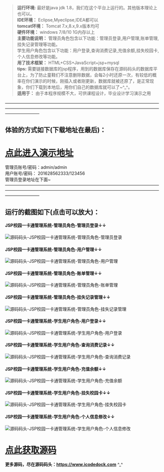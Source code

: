 >  **运行环境:** 最好是java jdk 1.8，我们在这个平台上运行的。其他版本理论上也可以。  
>  **IDE环境：** Eclipse,Myeclipse,IDEA都可以  
>  **tomcat环境：** Tomcat 7.x,8.x,9.x版本均可  
>  **硬件环境：** windows 7/8/10 1G内存以上  
>  **主要功能说明：** 管理员角色包含以下功能：管理员登录,用户管理,账单管理,挂失记录管理等功能。  
学生用户角色包含以下功能：用户登录,查询消费记录,充值余额,挂失校园卡,个人信息修改等功能。  
>  **用了技术框架：** HTML+CSS+JavaScript+jsp+mysql  
>  **tips:** 需要链接数据库的jsp程序，用到的数据库保存在源码码头的数据库平台上，为了防止童鞋们不注意删除数据，会每2小时还原一次，有较低的概率在你们演示的时候，刚插入或者刚更新，数据库就被还原了，是正常现象，你们下载到本地后，用你们自己的数据库就可以了~^_^。  
>  **适用于：** 由于本程序规模不大，可供课程设计，毕业设计学习演示之用  


————————————————————————————————————————————————————————————————————————————————
## 体验的方式如下(下载地址在最后)：
# <a  rel="nofollow"  href="http://demo.icodedock.com/campuscard" target="_blank"><u>点此进入演示地址</u></a>
管理员账号/密码：admin/admin  
用户账号/密码： 201628562333/123456  
管理员登录地址在下面~
————————————————————————————————————————————————————————————————————————————————
## 运行的截图如下(点击可以放大)：
#### JSP校园一卡通管理系统-管理员角色-管理员登录↓↓
![源码码头-JSP校园一卡通管理系统-管理员角色-管理员登录](http://images.icodedock.com/JAVA/JAVAEE/JSP%E6%A0%A1%E5%9B%AD%E4%B8%80%E5%8D%A1%E9%80%9A%E7%AE%A1%E7%90%86%E7%B3%BB%E7%BB%9F/%E7%AE%A1%E7%90%86%E5%91%98%E8%A7%92%E8%89%B2/%E7%AE%A1%E7%90%86%E5%91%98%E7%99%BB%E5%BD%95.png?imageView2/0/format/jpg/interlace/1/q/100|watermark/1/image/aHR0cDovL2ltYWdlcy5pY29kZWRvY2suY29tL21hcmsucG5n/dissolve/80/gravity/SouthEast/dx/10/dy/10|imageslim)
#### JSP校园一卡通管理系统-管理员角色-用户管理↓↓
![源码码头-JSP校园一卡通管理系统-管理员角色-用户管理](http://images.icodedock.com/JAVA/JAVAEE/JSP%E6%A0%A1%E5%9B%AD%E4%B8%80%E5%8D%A1%E9%80%9A%E7%AE%A1%E7%90%86%E7%B3%BB%E7%BB%9F/%E7%AE%A1%E7%90%86%E5%91%98%E8%A7%92%E8%89%B2/%E7%94%A8%E6%88%B7%E7%AE%A1%E7%90%86.png?imageView2/0/format/jpg/interlace/1/q/100|watermark/1/image/aHR0cDovL2ltYWdlcy5pY29kZWRvY2suY29tL21hcmsucG5n/dissolve/80/gravity/SouthEast/dx/10/dy/10|imageslim)
#### JSP校园一卡通管理系统-管理员角色-账单管理↓↓
![源码码头-JSP校园一卡通管理系统-管理员角色-账单管理](http://images.icodedock.com/JAVA/JAVAEE/JSP%E6%A0%A1%E5%9B%AD%E4%B8%80%E5%8D%A1%E9%80%9A%E7%AE%A1%E7%90%86%E7%B3%BB%E7%BB%9F/%E7%AE%A1%E7%90%86%E5%91%98%E8%A7%92%E8%89%B2/%E8%B4%A6%E5%8D%95%E7%AE%A1%E7%90%86.png?imageView2/0/format/jpg/interlace/1/q/100|watermark/1/image/aHR0cDovL2ltYWdlcy5pY29kZWRvY2suY29tL21hcmsucG5n/dissolve/80/gravity/SouthEast/dx/10/dy/10|imageslim)
#### JSP校园一卡通管理系统-管理员角色-挂失记录管理↓↓
![源码码头-JSP校园一卡通管理系统-管理员角色-挂失记录管理](http://images.icodedock.com/JAVA/JAVAEE/JSP%E6%A0%A1%E5%9B%AD%E4%B8%80%E5%8D%A1%E9%80%9A%E7%AE%A1%E7%90%86%E7%B3%BB%E7%BB%9F/%E7%AE%A1%E7%90%86%E5%91%98%E8%A7%92%E8%89%B2/%E6%8C%82%E5%A4%B1%E8%AE%B0%E5%BD%95%E7%AE%A1%E7%90%86.png?imageView2/0/format/jpg/interlace/1/q/100|watermark/1/image/aHR0cDovL2ltYWdlcy5pY29kZWRvY2suY29tL21hcmsucG5n/dissolve/80/gravity/SouthEast/dx/10/dy/10|imageslim)
#### JSP校园一卡通管理系统-学生用户角色-用户登录↓↓
![源码码头-JSP校园一卡通管理系统-学生用户角色-用户登录](http://images.icodedock.com/JAVA/JAVAEE/JSP%E6%A0%A1%E5%9B%AD%E4%B8%80%E5%8D%A1%E9%80%9A%E7%AE%A1%E7%90%86%E7%B3%BB%E7%BB%9F/%E5%AD%A6%E7%94%9F%E7%94%A8%E6%88%B7%E8%A7%92%E8%89%B2/%E7%94%A8%E6%88%B7%E7%99%BB%E5%BD%95.png?imageView2/0/format/jpg/interlace/1/q/100|watermark/1/image/aHR0cDovL2ltYWdlcy5pY29kZWRvY2suY29tL21hcmsucG5n/dissolve/80/gravity/SouthEast/dx/10/dy/10|imageslim)
#### JSP校园一卡通管理系统-学生用户角色-查询消费记录↓↓
![源码码头-JSP校园一卡通管理系统-学生用户角色-查询消费记录](http://images.icodedock.com/JAVA/JAVAEE/JSP%E6%A0%A1%E5%9B%AD%E4%B8%80%E5%8D%A1%E9%80%9A%E7%AE%A1%E7%90%86%E7%B3%BB%E7%BB%9F/%E5%AD%A6%E7%94%9F%E7%94%A8%E6%88%B7%E8%A7%92%E8%89%B2/%E6%9F%A5%E8%AF%A2%E6%B6%88%E8%B4%B9%E8%AE%B0%E5%BD%95.png?imageView2/0/format/jpg/interlace/1/q/100|watermark/1/image/aHR0cDovL2ltYWdlcy5pY29kZWRvY2suY29tL21hcmsucG5n/dissolve/80/gravity/SouthEast/dx/10/dy/10|imageslim)
#### JSP校园一卡通管理系统-学生用户角色-充值余额↓↓
![源码码头-JSP校园一卡通管理系统-学生用户角色-充值余额](http://images.icodedock.com/JAVA/JAVAEE/JSP%E6%A0%A1%E5%9B%AD%E4%B8%80%E5%8D%A1%E9%80%9A%E7%AE%A1%E7%90%86%E7%B3%BB%E7%BB%9F/%E5%AD%A6%E7%94%9F%E7%94%A8%E6%88%B7%E8%A7%92%E8%89%B2/%E5%85%85%E5%80%BC%E4%BD%99%E9%A2%9D.png?imageView2/0/format/jpg/interlace/1/q/100|watermark/1/image/aHR0cDovL2ltYWdlcy5pY29kZWRvY2suY29tL21hcmsucG5n/dissolve/80/gravity/SouthEast/dx/10/dy/10|imageslim)
#### JSP校园一卡通管理系统-学生用户角色-挂失校园卡↓↓
![源码码头-JSP校园一卡通管理系统-学生用户角色-挂失校园卡](http://images.icodedock.com/JAVA/JAVAEE/JSP%E6%A0%A1%E5%9B%AD%E4%B8%80%E5%8D%A1%E9%80%9A%E7%AE%A1%E7%90%86%E7%B3%BB%E7%BB%9F/%E5%AD%A6%E7%94%9F%E7%94%A8%E6%88%B7%E8%A7%92%E8%89%B2/%E6%8C%82%E5%A4%B1%E6%A0%A1%E5%9B%AD%E5%8D%A1.png?imageView2/0/format/jpg/interlace/1/q/100|watermark/1/image/aHR0cDovL2ltYWdlcy5pY29kZWRvY2suY29tL21hcmsucG5n/dissolve/80/gravity/SouthEast/dx/10/dy/10|imageslim)
#### JSP校园一卡通管理系统-学生用户角色-个人信息修改↓↓
![源码码头-JSP校园一卡通管理系统-学生用户角色-个人信息修改](http://images.icodedock.com/JAVA/JAVAEE/JSP%E6%A0%A1%E5%9B%AD%E4%B8%80%E5%8D%A1%E9%80%9A%E7%AE%A1%E7%90%86%E7%B3%BB%E7%BB%9F/%E5%AD%A6%E7%94%9F%E7%94%A8%E6%88%B7%E8%A7%92%E8%89%B2/%E4%B8%AA%E4%BA%BA%E4%BF%A1%E6%81%AF%E4%BF%AE%E6%94%B9.png?imageView2/0/format/jpg/interlace/1/q/100|watermark/1/image/aHR0cDovL2ltYWdlcy5pY29kZWRvY2suY29tL21hcmsucG5n/dissolve/80/gravity/SouthEast/dx/10/dy/10|imageslim)
# <a rel="nofollow" href="http://www.icodedock.com/article/a169" target="_blank"><u>点此获取源码</u></a>  
**更多源码，尽在源码码头：<a href="https://www.icodedock.com">https://www.icodedock.com<a>** ^_^
<p style="display:none"  >本源码关键字：饭卡管理 校园一卡通管理 校园卡管理 网页 web  毕业设计 实训 项目 计算机专业 软件开发 网站 程序 软件 管理系统 gui</p>
